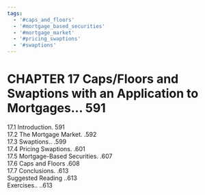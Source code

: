 ```yaml
---
tags:
  - '#caps_and_floors'
  - '#mortgage_based_securities'
  - '#mortgage_market'
  - '#pricing_swaptions'
  - '#swaptions'
---
```

# CHAPTER 17 Caps/Floors and Swaptions with an Application to Mortgages... 591  

17.1 Introduction. 591   
17.2 The Mortgage Market. .592   
17.3 Swaptions.. .599   
17.4 Pricing Swaptions. .601   
17.5 Mortgage-Based Securities. .607   
17.6 Caps and Floors .608   
17.7 Conclusions. .613   
Suggested Reading ..613   
Exercises.. ..613  

